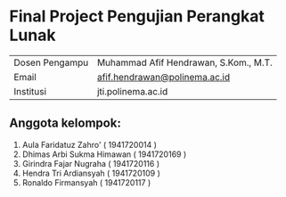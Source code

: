 # Final Project Pengujian Perangkat Lunak

|  |  |
|--|--|
| Dosen Pengampu | Muhammad Afif Hendrawan, S.Kom., M.T. |
| Email | afif.hendrawan@polinema.ac.id |
| Institusi | jti.polinema.ac.id |

## Anggota kelompok:
1. Aula Faridatuz Zahro'    ( 1941720014 )
2. Dhimas Arbi Sukma Himawan ( 1941720169 )
3. Girindra Fajar Nugraha ( 1941720116 )
4. Hendra Tri Ardiansyah ( 1941720109 )
5. Ronaldo Firmansyah ( 1941720117 )
